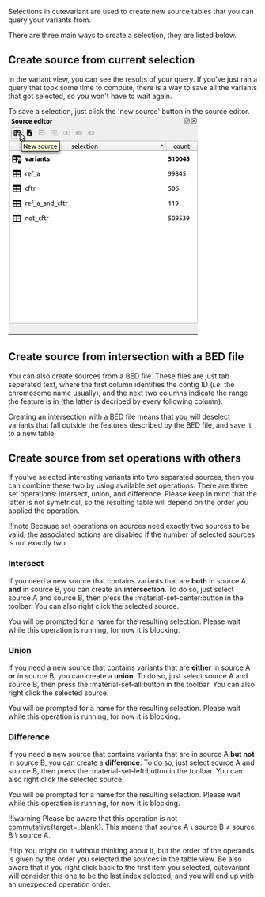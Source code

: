 Selections in cutevariant are used to create new source tables that you can query your variants from.

There are three main ways to create a selection, they are listed below.

## Create source from current selection

In the variant view, you can see the results of your query. If you've just ran a query that took some time to compute, there is a way to save all the variants that got selected, so you won't have to wait again.

To save a selection, just click the 'new source' button in the source editor.
![In the source editor, new source from current](../images/source_editor_add_from_current_pointer.png)

## Create source from intersection with a BED file

You can also create sources from a BED file. These files are just tab seperated text, where the first column identifies the contig ID (*i.e.* the chromosome name usually), and the next two columns indicate the range the feature is in (the latter is decribed by every following column).

Creating an intersection with a BED file means that you will deselect variants that fall outside the features described by the BED file, and save it to a new table.

## Create source from set operations with others

If you've selected interesting variants into two separated sources, then you can combine these two by using available set operations. There are three set operations: intersect, union, and difference. Please keep in mind that the latter is not symetrical, so the resulting table will depend on the order you applied the operation.

!!!note
    Because set operations on sources need exactly two sources to be valid, the associated actions are disabled if the number of selected sources is not exactly two.

### Intersect

If you need a new source that contains variants that are **both** in source A **and** in source B, you can create an **intersection**.
To do so, just select source A and source B, then press the :material-set-center:button in the toolbar. You can also right click the selected source.

You will be prompted for a name for the resulting selection. Please wait while this operation is running, for now it is blocking.

### Union

If you need a new source that contains variants that are **either** in source A **or** in source B, you can create a **union**.
To do so, just select source A and source B, then press the :material-set-all:button in the toolbar. You can also right click the selected source.

You will be prompted for a name for the resulting selection. Please wait while this operation is running, for now it is blocking.

### Difference

If you need a new source that contains variants that are in source A **but not** in source B, you can create a **difference**.
To do so, just select source A and source B, then press the :material-set-left:button in the toolbar. You can also right click the selected source.

You will be prompted for a name for the resulting selection. Please wait while this operation is running, for now it is blocking.

!!!warning
    Please be aware that this operation is not [commutative](https://en.wikipedia.org/wiki/Commutative_property){target=_blank}. This means that source A \ source B ≠ source B \ source A.

!!!tip
    You might do it without thinking about it, but the order of the operands is given by the order you selected the sources in the table view.
    Be also aware that if you right click back to the first item you selected, cutevariant will consider this one to be the last index selected, and you will end up with an unexpected operation order. 